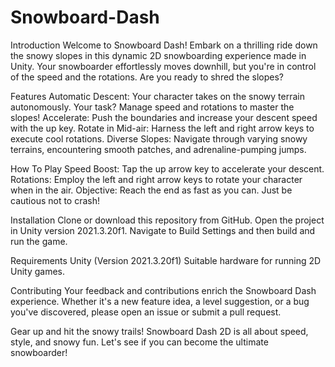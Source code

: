 # Snowboard-Dash

Introduction
Welcome to Snowboard Dash! Embark on a thrilling ride down the snowy slopes in this dynamic 2D snowboarding experience made in Unity. Your snowboarder effortlessly moves downhill, but you're in control of the speed and the rotations. Are you ready to shred the slopes?


Features
Automatic Descent: Your character takes on the snowy terrain autonomously. Your task? Manage speed and rotations to master the slopes!
Accelerate: Push the boundaries and increase your descent speed with the up key.
Rotate in Mid-air: Harness the left and right arrow keys to execute cool rotations.
Diverse Slopes: Navigate through varying snowy terrains, encountering smooth patches, and adrenaline-pumping jumps.


How To Play
Speed Boost: Tap the up arrow key to accelerate your descent.
Rotations: Employ the left and right arrow keys to rotate your character when in the air.
Objective: Reach the end as fast as you can. Just be cautious not to crash!


Installation
Clone or download this repository from GitHub.
Open the project in Unity version 2021.3.20f1.
Navigate to Build Settings and then build and run the game.


Requirements
Unity (Version 2021.3.20f1)
Suitable hardware for running 2D Unity games.


Contributing
Your feedback and contributions enrich the Snowboard Dash experience. Whether it's a new feature idea, a level suggestion, or a bug you've discovered, please open an issue or submit a pull request.


Gear up and hit the snowy trails! Snowboard Dash 2D is all about speed, style, and snowy fun. Let's see if you can become the ultimate snowboarder! 
